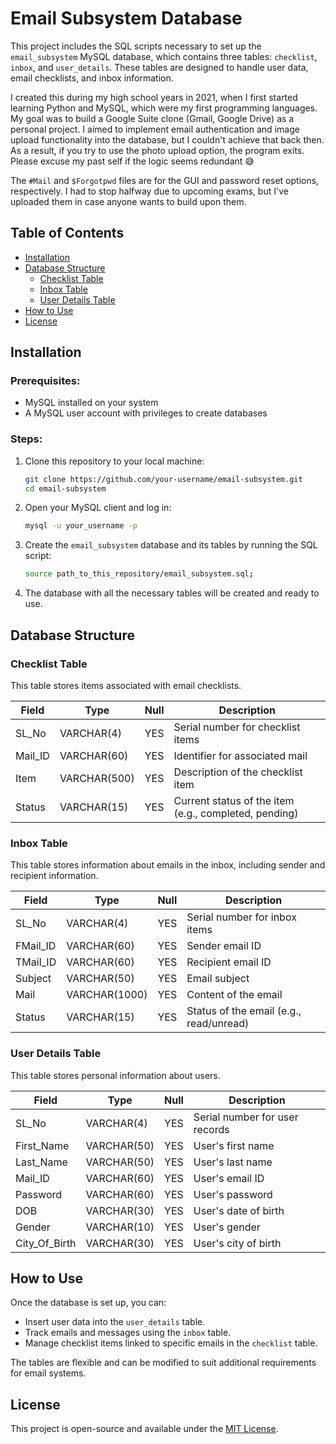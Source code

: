 # Email Subsystem Database

This project includes the SQL scripts necessary to set up the `email_subsystem` MySQL database, which contains three tables: `checklist`, `inbox`, and `user_details`. These tables are designed to handle user data, email checklists, and inbox information. 

I created this during my high school years in 2021, when I first started learning Python and MySQL, which were my first programming languages. My goal was to build a Google Suite clone (Gmail, Google Drive) as a personal project. I aimed to implement email authentication and image upload functionality into the database, but I couldn't achieve that back then. As a result, if you try to use the photo upload option, the program exits. Please excuse my past self if the logic seems redundant 😅

The `#Mail` and `$Forgotpwd` files are for the GUI and password reset options, respectively. I had to stop halfway due to upcoming exams, but I've uploaded them in case anyone wants to build upon them.

## Table of Contents

- [Installation](#installation)
- [Database Structure](#database-structure)
  - [Checklist Table](#checklist-table)
  - [Inbox Table](#inbox-table)
  - [User Details Table](#user-details-table)
- [How to Use](#how-to-use)
- [License](#license)

## Installation

### Prerequisites:
- MySQL installed on your system
- A MySQL user account with privileges to create databases

### Steps:

1. Clone this repository to your local machine:
   ```bash
   git clone https://github.com/your-username/email-subsystem.git
   cd email-subsystem
2. Open your MySQL client and log in:
   ```bash
   mysql -u your_username -p
3. Create the `email_subsystem` database and its tables by running the SQL script:
   ```bash
   source path_to_this_repository/email_subsystem.sql;
4. The database with all the necessary tables will be created and ready to use.

## Database Structure

### Checklist Table

This table stores items associated with email checklists.

| Field   | Type        | Null | Description                         |
|---------|-------------|------|-------------------------------------|
| SL_No   | VARCHAR(4)  | YES  | Serial number for checklist items   |
| Mail_ID | VARCHAR(60) | YES  | Identifier for associated mail      |
| Item    | VARCHAR(500)| YES  | Description of the checklist item   |
| Status  | VARCHAR(15) | YES  | Current status of the item (e.g., completed, pending) |

### Inbox Table

This table stores information about emails in the inbox, including sender and recipient information.

| Field    | Type        | Null | Description                        |
|----------|-------------|------|------------------------------------|
| SL_No    | VARCHAR(4)  | YES  | Serial number for inbox items      |
| FMail_ID | VARCHAR(60) | YES  | Sender email ID                    |
| TMail_ID | VARCHAR(60) | YES  | Recipient email ID                 |
| Subject  | VARCHAR(50) | YES  | Email subject                      |
| Mail     | VARCHAR(1000)| YES  | Content of the email               |
| Status   | VARCHAR(15) | YES  | Status of the email (e.g., read/unread) |

### User Details Table

This table stores personal information about users.

| Field         | Type        | Null | Description                    |
|---------------|-------------|------|--------------------------------|
| SL_No         | VARCHAR(4)  | YES  | Serial number for user records |
| First_Name    | VARCHAR(50) | YES  | User's first name              |
| Last_Name     | VARCHAR(50) | YES  | User's last name               |
| Mail_ID       | VARCHAR(60) | YES  | User's email ID                |
| Password      | VARCHAR(60) | YES  | User's password                |
| DOB           | VARCHAR(30) | YES  | User's date of birth           |
| Gender        | VARCHAR(10) | YES  | User's gender                  |
| City_Of_Birth | VARCHAR(30) | YES  | User's city of birth           |

## How to Use

Once the database is set up, you can:
- Insert user data into the `user_details` table.
- Track emails and messages using the `inbox` table.
- Manage checklist items linked to specific emails in the `checklist` table.

The tables are flexible and can be modified to suit additional requirements for email systems.

## License

This project is open-source and available under the [MIT License](https://opensource.org/licenses/MIT).

